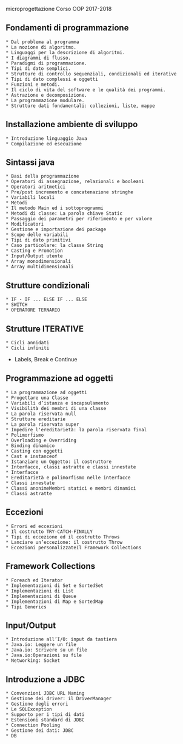 microprogettazione Corso OOP 2017-2018

## Fondamenti di programmazione
    * Dal problema al programma
    * La nozione di algoritmo. 
    * Linguaggi per la descrizione di algoritmi.
    * I diagrammi di flusso. 
    * Paradigmi di programmazione.
    * Tipi di dato semplici. 
    * Strutture di controllo sequenziali, condizionali ed iterative 
    * Tipi di dato complessi e oggetti
    * Funzioni e metodi.
    * Il ciclo di vita del software e le qualità dei programmi. 
    * Astrazione e decomposizione. 
    * La programmazione modulare.
    * Strutture dati fondamentali: collezioni, liste, mappe 

## Installazione ambiente di sviluppo 
    * Introduzione linguaggio Java
    * Compilazione ed esecuzione
## Sintassi java
    * Basi della programmazione
    * Operatori di assegnazione, relazionali e booleani
    * Operatori aritmetici
    * Pre/post incremento e concatenazione stringhe
    * Variabili locali
    * Metodi
    * Il metodo Main ed i sottoprogrammi
    * Metodi di classe: La parola chiave Static
    * Passaggio dei parametri per riferimento e per valore
    * Modificatori
    * Gestione e importazione dei package
    * Scope delle variabili
    * Tipi di dato primitivi
    * Caso particolare: la classe String
    * Casting e Promotion
    * Input/Output utente
    * Array monodimensionali
    * Array multidimensionali
## Strutture condizionali
    * IF - IF ... ELSE IF ... ELSE
    * SWITCH
    * OPERATORE TERNARIO
## Strutture ITERATIVE
    * Cicli annidati
    * Cicli infiniti
* Labels, Break e Continue
## Programmazione ad oggetti
    * La programmazione ad oggetti
    * Progettare una Classe
    * Variabili d’istanza e incapsulamento
    * Visibilità dei membri di una classe
    * La parola riservata null
    * Strutture ereditarie
    * La parola riservata super
    * Impedire l'ereditarietà: la parola riservata final
    * Polimorfismo
    * Overloading e Overriding
    * Binding dinamico
    * Casting con oggetti
    * Cast e instanceof
    * Istanziare un Oggetto: il costruttore
    * Interfacce, classi astratte e classi innestate
    * Interfacce
    * Ereditarietà e polimorfismo nelle interfacce
    * Classi innestate
    * Classi anonimeMembri statici e membri dinamici
    * Classi astratte
## Eccezioni
    * Errori ed eccezioni
    * Il costrutto TRY-CATCH-FINALLY
    * Tipi di eccezione ed il costrutto Throws
    * Lanciare un’eccezione: il costrutto Throw
    * Eccezioni personalizzateIl Framework Collections
## Framework Collections
    * Foreach ed Iterator
    * Implementazioni di Set e SortedSet
    * Implementazioni di List
    * Implementazioni di Queue
    * Implementazioni di Map e SortedMap
    * Tipi Generics
## Input/Output
    * Introduzione all’I/O: input da tastiera
    * Java.io: Leggere un file
    * Java.io: Scrivere su un file
    * Java.io:Operazioni su file
    * Networking: Socket
## Introduzione a JDBC
    * Convenzioni JDBC URL Naming
    * Gestione dei driver: il DriverManager
    * Gestione degli errori
    * Le SQLException
    * Supporto per i tipi di dati
    * Estensioni standard di JDBC
    * Connection Pooling
    * Gestione dei dati: JDBC
    * DB
